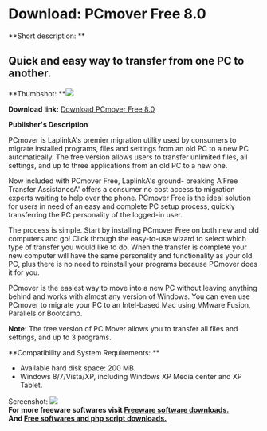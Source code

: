 # Download: PCmover Free 8.0

**Short description: **

## Quick and easy way to transfer from one PC to another.

  
**Thumbshot: **![](http://www.freewarefiles.com/screenshot/pcmover_md.jpg)   
  
**Download link:** [Download PCmover Free 8.0](http://freesoftwares.boysofts.com/PCmover-Free_program_88026.html)  
  

**Publisher's Description**  
  

PCmover is LaplinkA's premier migration utility used by consumers to migrate
installed programs, files and settings from an old PC to a new PC
automatically. The free version allows users to transfer unlimited files, all
settings, and up to three applications from an old PC to a new one.  
  
Now included with PCmover Free, LaplinkA's ground- breaking A'Free Transfer
AssistanceA' offers a consumer no cost access to migration experts waiting to
help over the phone. PCmover Free is the ideal solution for users in need of
an easy and complete PC setup process, quickly transferring the PC personality
of the logged-in user.  
  
The process is simple. Start by installing PCmover Free on both new and old
computers and go! Click through the easy-to-use wizard to select which type of
transfer you would like to do. When the transfer is complete your new computer
will have the same personality and functionality as your old PC, plus there is
no need to reinstall your programs because PCmover does it for you.  
  
PCmover is the easiest way to move into a new PC without leaving anything
behind and works with almost any version of Windows. You can even use PCmover
to migrate your PC to an Intel-based Mac using VMware Fusion, Parallels or
Bootcamp.  
  

**Note:** The free version of PC Mover allows you to transfer all files and settings, and up to 3 programs.

**Compatibility and System Requirements: **

  * Available hard disk space: 200 MB. 
  * Windows 8/7/Vista/XP, including Windows XP Media center and XP Tablet. 

  
  
Screenshot: ![](http://www.freewarefiles.com/screenshot/pcmover.jpg)  
**For more freeware softwares visit [Freeware software downloads.](http://freesoftwares.boysofts.com/)**   
**And [Free softwares and php script downloads.](http://www.boysofts.com/)**

